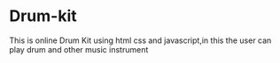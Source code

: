 # Drum-kit
This is online Drum Kit using html css and javascript,in this the user can play drum and other music instrument
